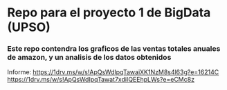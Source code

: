 # Repo para el proyecto 1 de BigData (UPSO)

### Este repo contendra los graficos de las ventas totales anuales de amazon, y un analisis de los datos obtenidos

Informe: https://1drv.ms/w/s!ApQsWdIpqTawaiXK1NzM8s4l63g?e=16214C
         https://1drv.ms/w/s!ApQsWdIpqTawat7xdiIQEEhpLWs?e=eCMc8z
